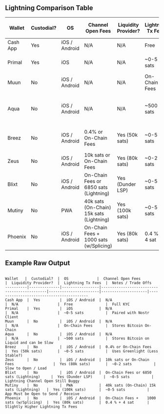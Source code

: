 

## Lightning Comparison Table


Wallet   |  Custodial?  |  OS             |  Channel Open Fees                          |  Liquidity Provider?  |  Lightning Tx Fees  |  Notes / Trade Offs
----------|--------------|-----------------|---------------------------------------------|-----------------------|---------------------|------------------------------------------
Cash App  |  Yes         |  iOS / Android  |  N/A                                        |  N/A                  |  Free               |  Full KYC
Primal    |  Yes         |  iOS            |  N/A                                        |  N/A                  |  ~0-5 sats          |  Paired with Nostr Client
Muun      |  No          |  iOS / Android  |  N/A                                        |  N/A                  |  On-Chain Fees      |  Stores Bitcoin On-Chain
Aqua      |  No          |  iOS / Android  |  N/A                                        |  N/A                  |  ~500 sats          |  Stores Bitcoin on Liquid and can be Slow
Breez     |  No          |  iOS / Android  |  0.4% or On-Chain Fees                      |  Yes (50k sats)       |  ~0-5 sats          |  Uses Greenlight (Less Stable?)
Zeus      |  No          |  iOS / Android  |  10k sats or On-Chain Fees                  |  Yes (80k sats)       |  ~0-2 sats          |  Slow to Open / Load
Blixt     |  No          |  iOS / Android  |  On-Chain Fees or 6850 sats (Lightning)     |  Yes (Dunder LSP)     |  ~0-5 sats          |  Lightning Channel Open Still Buggy
Mutiny    |  No          |  PWA            |  40k sats (On-Chain) 15k sats (Lightning)   |  Yes (100k sats)      |  ~0-5 sats          |  App Must be Open to Send / Receive
Phoenix   |  No          |  iOS / Android  |  On-Chain Fees +    1000 sats (w/Splicing)  |  Yes (80k sats)       |  0.4 % + 4 sat      |  Slightly Higher Lightning Tx Fees


## Example Raw Output

```

Wallet   |  Custodial?  |  OS             |  Channel Open Fees                          |  Liquidity Provider?  |  Lightning Tx Fees  |  Notes / Trade Offs
----------|--------------|-----------------|---------------------------------------------|-----------------------|---------------------|------------------------------------------
Cash App  |  Yes         |  iOS / Android  |  N/A                                        |  N/A                  |  Free               |  Full KYC
Primal    |  Yes         |  iOS            |  N/A                                        |  N/A                  |  ~0-5 sats          |  Paired with Nostr Client
Muun      |  No          |  iOS / Android  |  N/A                                        |  N/A                  |  On-Chain Fees      |  Stores Bitcoin On-Chain
Aqua      |  No          |  iOS / Android  |  N/A                                        |  N/A                  |  ~500 sats          |  Stores Bitcoin on Liquid and can be Slow
Breez     |  No          |  iOS / Android  |  0.4% or On-Chain Fees                      |  Yes (50k sats)       |  ~0-5 sats          |  Uses Greenlight (Less Stable?)
Zeus      |  No          |  iOS / Android  |  10k sats or On-Chain Fees                  |  Yes (80k sats)       |  ~0-2 sats          |  Slow to Open / Load
Blixt     |  No          |  iOS / Android  |  On-Chain Fees or 6850 sats (Lightning)     |  Yes (Dunder LSP)     |  ~0-5 sats          |  Lightning Channel Open Still Buggy
Mutiny    |  No          |  PWA            |  40k sats (On-Chain) 15k sats (Lightning)   |  Yes (100k sats)      |  ~0-5 sats          |  App Must be Open to Send / Receive
Phoenix   |  No          |  iOS / Android  |  On-Chain Fees +    1000 sats (w/Splicing)  |  Yes (80k sats)       |  0.4 % + 4 sat      |  Slightly Higher Lightning Tx Fees
```


